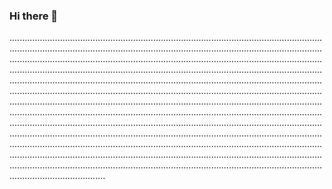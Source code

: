 ### Hi there 👋

..................................................................................................................................................................................................................................................................................................................................................................................................................................................................................................................................................................................................................................................................................................................................................................................................................................................................................................................................................................................................................................................................................................................................................................................................................................................................................................................................................................................................................................................................................................................................................................................................................................................................................................................